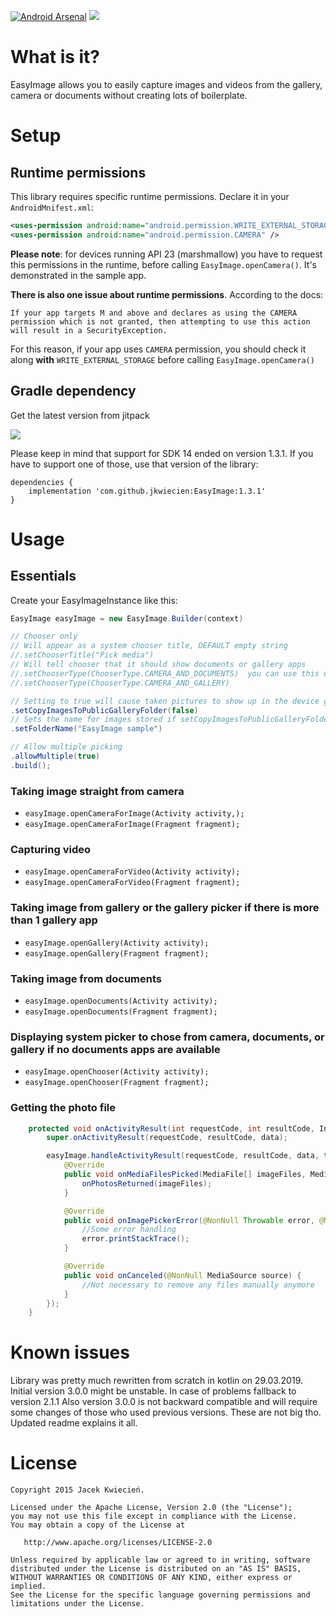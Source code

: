 [![Android Arsenal](https://img.shields.io/badge/Android%20Arsenal-EasyImage-green.svg?style=true)](https://android-arsenal.com/details/1/2725) [![](https://jitpack.io/v/jkwiecien/EasyImage.svg)](https://jitpack.io/#jkwiecien/EasyImage)
# What is it?
EasyImage allows you to easily capture images and videos from the gallery, camera or documents without creating lots of boilerplate.

# Setup

## Runtime permissions
This library requires specific runtime permissions. Declare it in your `AndroidMnifest.xml`:
```xml
<uses-permission android:name="android.permission.WRITE_EXTERNAL_STORAGE" />
<uses-permission android:name="android.permission.CAMERA" />
```

**Please note**: for devices running API 23 (marshmallow) you have to request this permissions in the runtime, before calling `EasyImage.openCamera()`. It's demonstrated in the sample app.

**There is also one issue about runtime permissions**. According to the docs: 

    If your app targets M and above and declares as using the CAMERA permission which is not granted, then attempting to use this action will result in a SecurityException.

For this reason, if your app uses `CAMERA` permission, you should check it along **with** `WRITE_EXTERNAL_STORAGE` before calling `EasyImage.openCamera()`

## Gradle dependency
Get the latest version from jitpack

[![](https://jitpack.io/v/jkwiecien/EasyImage.svg)](https://jitpack.io/#jkwiecien/EasyImage)

Please keep in mind that support for SDK 14 ended on version 1.3.1. If you have to support one of those, use that version of the library:

```
dependencies {
    implementation 'com.github.jkwiecien:EasyImage:1.3.1'
}
```

# Usage
## Essentials

Create your EasyImageInstance like this:
```java
EasyImage easyImage = new EasyImage.Builder(context)

// Chooser only
// Will appear as a system chooser title, DEFAULT empty string
//.setChooserTitle("Pick media")
// Will tell chooser that it should show documents or gallery apps
//.setChooserType(ChooserType.CAMERA_AND_DOCUMENTS)  you can use this or the one below
//.setChooserType(ChooserType.CAMERA_AND_GALLERY)

// Setting to true will cause taken pictures to show up in the device gallery, DEFAULT false
.setCopyImagesToPublicGalleryFolder(false)
// Sets the name for images stored if setCopyImagesToPublicGalleryFolder = true
.setFolderName("EasyImage sample")

// Allow multiple picking
.allowMultiple(true)
.build();
```

### Taking image straight from camera
- `easyImage.openCameraForImage(Activity activity,);`
- `easyImage.openCameraForImage(Fragment fragment);`

### Capturing video
- `easyImage.openCameraForVideo(Activity activity);`
- `easyImage.openCameraForVideo(Fragment fragment);`

### Taking image from gallery or the gallery picker if there is more than 1 gallery app
- `easyImage.openGallery(Activity activity);`
- `easyImage.openGallery(Fragment fragment);`

### Taking image from documents
- `easyImage.openDocuments(Activity activity);`
- `easyImage.openDocuments(Fragment fragment);`

### Displaying system picker to chose from camera, documents, or gallery if no documents apps are available
- `easyImage.openChooser(Activity activity);`
- `easyImage.openChooser(Fragment fragment);`

### Getting the photo file

```java
    protected void onActivityResult(int requestCode, int resultCode, Intent data) {
        super.onActivityResult(requestCode, resultCode, data);

        easyImage.handleActivityResult(requestCode, resultCode, data, this, new DefaultCallback() {
            @Override
            public void onMediaFilesPicked(MediaFile[] imageFiles, MediaSource source) {
                onPhotosReturned(imageFiles);
            }

            @Override
            public void onImagePickerError(@NonNull Throwable error, @NonNull MediaSource source) {
                //Some error handling
                error.printStackTrace();
            }

            @Override
            public void onCanceled(@NonNull MediaSource source) {
                //Not necessary to remove any files manually anymore
            }
        });
    }
```

# Known issues
Library was pretty much rewritten from scratch in kotlin on 29.03.2019. Initial version 3.0.0 might be unstable. In case of problems fallback to version 2.1.1
Also version 3.0.0 is not backward compatible and will require some changes of those who used previous versions. These are not big tho. Updated readme explains it all.

# License

    Copyright 2015 Jacek Kwiecień.

    Licensed under the Apache License, Version 2.0 (the "License");
    you may not use this file except in compliance with the License.
    You may obtain a copy of the License at

       http://www.apache.org/licenses/LICENSE-2.0

    Unless required by applicable law or agreed to in writing, software
    distributed under the License is distributed on an "AS IS" BASIS,
    WITHOUT WARRANTIES OR CONDITIONS OF ANY KIND, either express or implied.
    See the License for the specific language governing permissions and
    limitations under the License.
